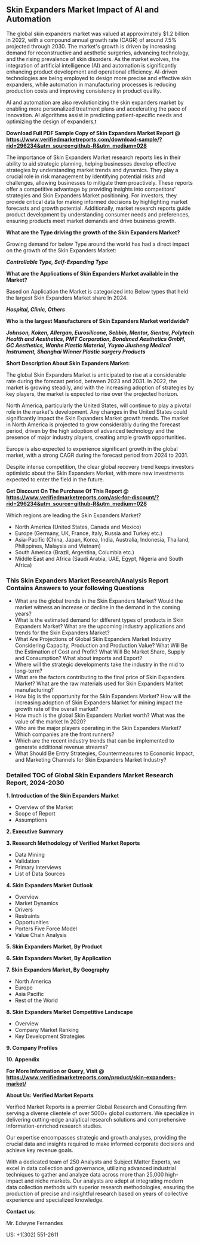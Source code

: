 <h2>Skin Expanders Market Impact of AI and Automation</h2><p>The global skin expanders market was valued at approximately $1.2 billion in 2022, with a compound annual growth rate (CAGR) of around 7.5% projected through 2030. The market's growth is driven by increasing demand for reconstructive and aesthetic surgeries, advancing technology, and the rising prevalence of skin disorders. As the market evolves, the integration of artificial intelligence (AI) and automation is significantly enhancing product development and operational efficiency. AI-driven technologies are being employed to design more precise and effective skin expanders, while automation in manufacturing processes is reducing production costs and improving consistency in product quality.</p><p>AI and automation are also revolutionizing the skin expanders market by enabling more personalized treatment plans and accelerating the pace of innovation. AI algorithms assist in predicting patient-specific needs and optimizing the design of expanders,t</p><p id="" class=""><strong>Download Full PDF Sample Copy of Skin Expanders Market Report @ <a href="https://www.verifiedmarketreports.com/download-sample/?rid=296234&utm_source=github-R&utm_medium=028" target="_blank">https://www.verifiedmarketreports.com/download-sample/?rid=296234&utm_source=github-R&utm_medium=028</a></strong></p><p>The importance of&nbsp;Skin Expanders Market research reports lies in their ability to aid strategic planning, helping businesses develop effective strategies by understanding market trends and dynamics. They play a crucial role in risk management by identifying potential risks and challenges, allowing businesses to mitigate them proactively. These reports offer a competitive advantage by providing insights into competitors' strategies and Skin Expanders Market positioning. For investors, they provide critical data for making informed decisions by highlighting market forecasts and growth potential. Additionally, market research reports guide product development by understanding consumer needs and preferences, ensuring products meet market demands and drive business growth.</p><p><strong>What are the&nbsp;Type driving the growth of the Skin Expanders Market?</strong></p><p id="" class="">Growing demand for below Type around the world has had a direct impact on the growth of the Skin Expanders Market:</p><em><strong>Controllable Type, Self-Expanding Type</strong></em></p><strong>What are the&nbsp;Applications&nbsp;of Skin Expanders Market available in the Market?</strong></p><p id="" class="">Based on Application the Market is categorized into Below types that held the largest Skin Expanders Market share In 2024.</p><em><strong>Hospital, Clinic, Others</strong></em></p><strong>Who is the largest Manufacturers of Skin Expanders Market worldwide?</strong></p><p><em><strong>Johnson, Koken, Allergan, Eurosilicone, Sebbin, Mentor, Sientra, Polytech Health and Aesthetics, PMT Corporation, Bondimed Aesthetics GmbH, GC Aesthetics, Wanhe Plastic Material, Yuyao Jiusheng Medical Instrument, Shanghai Winner Plastic surgery Products</strong></em></p><p id="" class=""><strong>Short Description About Skin Expanders Market:</strong></p><p>The global Skin Expanders Market is anticipated to rise at a considerable rate during the forecast period, between 2023 and 2031. In 2022, the market is growing steadily, and with the increasing adoption of strategies by key players, the market is expected to rise over the projected horizon.</p><p>North America, particularly the United States, will continue to play a pivotal role in the market's development. Any changes in the United States could significantly impact the Skin Expanders Market growth trends. The market in North America is projected to grow considerably during the forecast period, driven by the high adoption of advanced technology and the presence of major industry players, creating ample growth opportunities.</p><p>Europe is also expected to experience significant growth in the global market, with a strong CAGR during the forecast period from 2024 to 2031.</p><p>Despite intense competition, the clear global recovery trend keeps investors optimistic about the Skin Expanders Market, with more new investments expected to enter the field in the future.</p><p id="" class=""><strong>Get Discount On The Purchase Of This Report @ <a href="https://www.verifiedmarketreports.com/ask-for-discount/?rid=296234&utm_source=github-R&utm_medium=028" target="_blank">https://www.verifiedmarketreports.com/ask-for-discount/?rid=296234&utm_source=github-R&utm_medium=028</a></strong></p>Which regions are leading the Skin Expanders Market?</p><ul><li>North America (United States, Canada and Mexico)</li><li>Europe (Germany, UK, France, Italy, Russia and Turkey etc.)</li><li>Asia-Pacific (China, Japan, Korea, India, Australia, Indonesia, Thailand, Philippines, Malaysia and Vietnam)</li><li>South America (Brazil, Argentina, Columbia etc.)</li><li>Middle East and Africa (Saudi Arabia, UAE, Egypt, Nigeria and South Africa)</li></ul><h3 id="" class="">This Skin Expanders Market Research/Analysis Report Contains Answers to your following Questions</h3><ul><li>What are the global trends in the Skin Expanders Market? Would the market witness an increase or decline in the demand in the coming years?</li><li>What is the estimated demand for different types of products in Skin Expanders Market? What are the upcoming industry applications and trends for the Skin Expanders Market?</li><li>What Are Projections of Global Skin Expanders Market Industry Considering Capacity, Production and Production Value? What Will Be the Estimation of Cost and Profit? What Will Be Market Share, Supply and Consumption? What about imports and Export?</li><li>Where will the strategic developments take the industry in the mid to long-term?</li><li>What are the factors contributing to the final price of Skin Expanders Market? What are the raw materials used for Skin Expanders Market manufacturing?</li><li>How big is the opportunity for the Skin Expanders Market? How will the increasing adoption of Skin Expanders Market for mining impact the growth rate of the overall market?</li><li>How much is the global Skin Expanders Market worth? What was the value of the market In 2020?</li><li>Who are the major players operating in the Skin Expanders Market? Which companies are the front runners?</li><li>Which are the recent industry trends that can be implemented to generate additional revenue streams?</li><li>What Should Be Entry Strategies, Countermeasures to Economic Impact, and Marketing Channels for Skin Expanders Market Industry?</li></ul><h3 id="" class="">Detailed TOC of Global Skin Expanders Market Research Report, 2024-2030</h3><p id="" class=""><strong>1. Introduction of the Skin Expanders Market</strong></p><ul><li>Overview of the Market</li><li>Scope of Report</li><li>Assumptions</li></ul><p id="" class=""><strong>2. Executive Summary</strong></p><p id="" class=""><strong>3. Research Methodology of Verified Market Reports</strong></p><ul><li>Data Mining</li><li>Validation</li><li>Primary Interviews</li><li>List of Data Sources</li></ul><p id="" class=""><strong>4. Skin Expanders Market Outlook</strong></p><ul><li>Overview</li><li>Market Dynamics</li><li>Drivers</li><li>Restraints</li><li>Opportunities</li><li>Porters Five Force Model</li><li>Value Chain Analysis</li></ul><p id="" class=""><strong>5. Skin Expanders Market, By Product</strong></p><p id="" class=""><strong>6. Skin Expanders Market, By Application</strong></p><p id="" class=""><strong>7. Skin Expanders Market, By Geography</strong></p><ul><li>North America</li><li>Europe</li><li>Asia Pacific</li><li>Rest of the World</li></ul><p id="" class=""><strong>8. Skin Expanders Market Competitive Landscape</strong></p><ul><li>Overview</li><li>Company Market Ranking</li><li>Key Development Strategies</li></ul><p id="" class=""><strong>9. Company Profiles</strong></p><p id="" class=""><strong>10. Appendix</strong></p><p id="" class=""><strong>For More Information or Query, Visit @ <a href="https://www.verifiedmarketreports.com/product/skin-expanders-market/" target="_blank">https://www.verifiedmarketreports.com/product/skin-expanders-market/</a></strong></p><p id="" class=""><strong>About Us: Verified Market Reports</strong></p><p id="" class="">Verified Market Reports is a premier Global Research and Consulting firm serving a diverse clientele of over 5000+ global customers. We specialize in delivering cutting-edge analytical research solutions and comprehensive information-enriched research studies.</p><p id="" class="">Our expertise encompasses strategic and growth analyses, providing the crucial data and insights required to make informed corporate decisions and achieve key revenue goals.</p><p id="" class="">With a dedicated team of 250 Analysts and Subject Matter Experts, we excel in data collection and governance, utilizing advanced industrial techniques to gather and analyze data across more than 25,000 high-impact and niche markets. Our analysts are adept at integrating modern data collection methods with superior research methodologies, ensuring the production of precise and insightful research based on years of collective experience and specialized knowledge.</p><p id="" class=""><strong>Contact us:</strong></p><p id="" class="">Mr. Edwyne Fernandes</p><p id="" class="">US: +1(302) 551-2611</p>